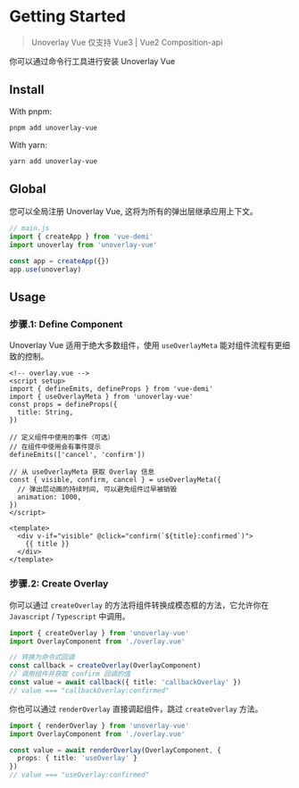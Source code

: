 # Getting Started

> Unoverlay Vue 仅支持 Vue3 | Vue2 Composition-api

你可以通过命令行工具进行安装 Unoverlay Vue

## Install

With pnpm: 
```sh
pnpm add unoverlay-vue
```

With yarn:
```sh
yarn add unoverlay-vue
```

## Global

您可以全局注册 Unoverlay Vue, 这将为所有的弹出层继承应用上下文。

```ts
// main.js
import { createApp } from 'vue-demi'
import unoverlay from 'unoverlay-vue'

const app = createApp({})
app.use(unoverlay)
```

## Usage



### 步骤.1: Define Component

Unoverlay Vue 适用于绝大多数组件，使用 `useOverlayMeta` 能对组件流程有更细致的控制。

```vue
<!-- overlay.vue -->
<script setup>
import { defineEmits, defineProps } from 'vue-demi'
import { useOverlayMeta } from 'unoverlay-vue'
const props = defineProps({
  title: String,
})

// 定义组件中使用的事件（可选）
// 在组件中使用会有事件提示
defineEmits(['cancel', 'confirm'])

// 从 useOverlayMeta 获取 Overlay 信息
const { visible, confirm, cancel } = useOverlayMeta({
  // 弹出层动画的持续时间, 可以避免组件过早被销毁
  animation: 1000,
})
</script>

<template>
  <div v-if="visible" @click="confirm(`${title}:confirmed`)">
    {{ title }}
  </div>
</template>
```

### 步骤.2: Create Overlay

你可以通过 `createOverlay` 的方法将组件转换成模态框的方法，它允许你在 `Javascript` / `Typescript` 中调用。

```ts
import { createOverlay } from 'unoverlay-vue'
import OverlayComponent from './overlay.vue'

// 转换为命令式回调
const callback = createOverlay(OverlayComponent)
// 调用组件并获取 confirm 回调的值
const value = await callback({ title: 'callbackOverlay' })
// value === "callbackOverlay:confirmed"
```

你也可以通过 `renderOverlay` 直接调起组件，跳过 `createOverlay` 方法。

```ts
import { renderOverlay } from 'unoverlay-vue'
import OverlayComponent from './overlay.vue'

const value = await renderOverlay(OverlayComponent, {
  props: { title: 'useOverlay' }
})
// value === "useOverlay:confirmed"
```
